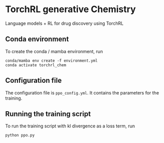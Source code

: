 # TorchRL generative Chemistry
Language models + RL for drug discovery using TorchRL

## Conda environment

To create the conda / mamba environment, run

    conda/mamba env create -f environment.yml
    conda activate torchrl_chem

## Configuration file
    
The configuration file is `ppo_config.yml`. It contains the parameters for the training.

## Running the training script

To run the training script with kl divergence as a loss term, run

    python ppo.py
